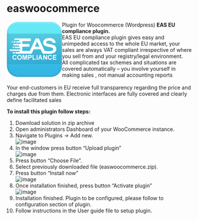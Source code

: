 # easwoocommerce
<img alt="EAS" width="150px" src="doc/static/Plugin_logo.png" align="left"  HSPACE=”50” VSPACE=”50”/> Plugin for Woocommerce (Wordpress)
<b>EAS EU compliance plugin. <br></b>
EAS EU compliance plugin gives easy and unimpeded access to the whole EU market, your sales are  always VAT compliant irrespective of where you sell from and your registry/legal environment.
<br>All complicated tax schemes and situations are covered automatically – you involve yourself in making sales , not manual accounting reports   
<br>Your end-customers in EU receive full transparency regarding the price and charges due from them. 
<bt>Electronic interfaces are fully covered and clearly define facilitated sales  
  
<b>To install this plugin follow steps:</b> <br>
1. Download solution in zip archive<br>
2. 	Open administrators Dashboard of your WooCommerce instance.<Br>
3.	Navigate to Plugins → Add new. <br>
 ![image](https://user-images.githubusercontent.com/73703648/128296268-7f4c2073-ecd8-42a6-9366-850951b84abf.png)
4. In the window press button “Upload plugin” </br>
  ![image](https://user-images.githubusercontent.com/73703648/128296432-0ae1be7b-748e-4046-b381-9f52e1a1e940.png)
5. Press button “Choose File”. </br>
6.	Select previously downloaded file (easwoocommerce.zip). </br>
7.	Press button “Install now” <br>
![image](https://user-images.githubusercontent.com/73703648/128296524-6f33f2f4-7332-46b9-a822-0eeb9f4b9435.png)<br>
8. Once installation finished, press button “Activate plugin”	<br>
![image](https://user-images.githubusercontent.com/73703648/128296609-66c6db91-5338-4b6b-b618-060056d3eca4.png)<br>
9. Installation finished. Plugin to be configured, please follow to configuration section of plugin.<br>	
10. Follow instructions in the User guide file to setup plugin.

